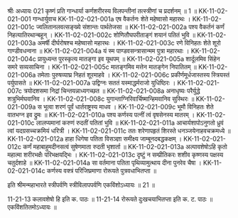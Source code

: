 श्रीः
अध्यायः 021
कृष्णं प्रति गान्धार्या कर्णशरीरस्य विलपन्तीनां तत्स्त्रीणां च प्रदर्शनम् ॥ 1 ॥
KK-11-02-021-001	गान्धार्युवाच 
KK-11-02-021-001a	एष वैकर्तनः शेते महेष्वासो महारथः ।
KK-11-02-021-001c	ज्वलितानलवत्सङ्ख्ये संशान्तः पार्थतेजसा ॥
KK-11-02-021-002a	पश्य वैकर्तनं कर्णं निहत्यातिरथान्बहून् ।
KK-11-02-021-002c	शोणितौघपरीताङ्गं शयानं पतितं भुवि ॥
KK-11-02-021-003a	अमर्षी दीर्घरोषश्च महेष्वासो महारथः ।
KK-11-02-021-003c	रणे विनिहतः शेते शूरो गाण्डीवधन्वना ॥
KK-11-02-021-004a	यं स्म पाण्डवसन्त्रासान्मम पुत्रा महारथाः ।
KK-11-02-021-004c	प्रायुध्यन्त पुरस्कृत्य मातङ्गा इव यूथपम् ॥
KK-11-02-021-005a	शार्दूलमिव सिंहेन समरे सव्यसाचिना ।
KK-11-02-021-005c	मातङ्गमिव मत्तेन मातङ्गेन निपातितम् ॥
KK-11-02-021-006a	तमेताः पुरुषव्याघ्र निहतं शूरमाहवे ।
KK-11-02-021-006c	प्रकीर्णमूर्धजास्तस्य स्त्रियस्तं पर्युपासते ॥
KK-11-02-021-007a	उद्विग्नः सततं यस्माद्धर्मराजो युधिष्ठिरः ।
KK-11-02-021-007c	त्रयोदशसमा निद्रां चिन्तयन्नाध्यगच्छत ॥
KK-11-02-021-008a	अनाधृष्यः परैर्युद्धे शत्रुभिर्मघवानिव ।
KK-11-02-021-008c	युगान्ताग्निरिवार्चिष्मान्हिमवानिव सुस्थिरः ॥
KK-11-02-021-009a	स भूत्वा शरणं पूर्वं धार्तराष्ट्रस्य माधव ।
KK-11-02-021-009c	भूमौ विनिहतः शेते वातभग्न इव द्रुमः ॥
KK-11-02-021-010a	पश्य कर्णस्य पत्नीं त्वं वृषसेनस्य मातरम् ।
KK-11-02-021-010c	लालप्यमानां करुणं रुदतीं पतितां भुवि ॥
KK-11-02-021-011a	आचार्यशापोऽनुगतो ध्रुवं त्वां यदग्रसच्चक्रमियं धरित्री ।
KK-11-02-021-011c	ततः शरेणापहृतं शिरस्ते धनञ्जयेनाहवचक्रमध्ये ॥
KK-11-02-021-012a	हाहा धिगेषा पतिता विसञ्ज्ञा समीक्ष्य जाम्बूनदबद्धकक्षम् ।
KK-11-02-021-012c	कर्णं महाबाहुमदीनसत्वं सुषेणमाता रुदती भृशार्ता ॥
KK-11-02-021-013a	अल्पावशेषोऽहि कृतो महात्मा शरीरभक्षैः परिभक्षयद्भिः ।
KK-11-02-021-013c	दृष्टुं न सम्प्रीतिकरः शशीव कृष्णस्य पक्षस्य चतुर्दशाहे ॥
KK-11-02-021-014a	सा वर्तमाना पतिता पृथिव्यामुत्थाय दीना पुनरेव चैषा ।
KK-11-02-021-014c	कर्णस्य वक्त्रं परिजिघ्रमाणा रोरूयते पुत्रवधाभितप्ता ॥


इति श्रीमन्महाभारते स्त्रीपर्वणि स्त्रीविलापपर्वणि एकविंशोऽध्यायः ॥ 21 ॥

11-21-13 कलावशेषो हि इति क. पाठः ॥ 11-21-14 रोरूयते दुःखचयाभितप्ता इति क. ट. पाठः ॥ एकविंशतितमोऽध्यायः ॥
